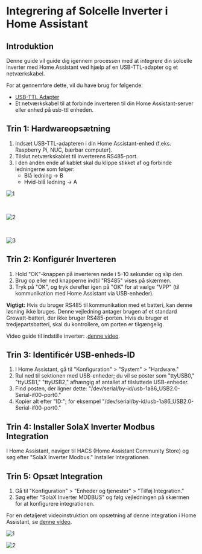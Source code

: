 # Integrering af Solcelle Inverter i Home Assistant

## Introduktion

Denne guide vil guide dig igennem processen med at integrere din solcelle inverter med Home Assistant ved hjælp af en USB-TTL-adapter og et netværkskabel.

For at gennemføre dette, vil du have brug for følgende:
- [USB-TTL Adapter](https://www.aliexpress.com/item/1005001621816794.html)
- Et netværkskabel til at forbinde inverteren til din Home Assistant-server eller enhed på usb-ttl enheden.

## Trin 1: Hardwareopsætning

1. Indsæt USB-TTL-adapteren i din Home Assistant-enhed (f.eks. Raspberry Pi, NUC, bærbar computer).
2. Tilslut netværkskablet til inverterens RS485-port.
3. I den anden ende af kablet skal du klippe stikket af og forbinde ledningerne som følger:
    - Blå ledning -> B
    - Hvid-blå ledning -> A

![1](https://github.com/fontexD/Home-assistant/assets/87015443/023c5033-bb5f-4c67-a81b-3faa5fcad26c)

<br>

![2](https://github.com/fontexD/Home-assistant/assets/87015443/41a5f174-3006-4a66-84e7-593eb8974fa9)

<br>

![3](https://github.com/fontexD/Home-assistant/assets/87015443/6a68fabf-b7d3-4543-92f1-506bbad13bed)

## Trin 2: Konfigurér Inverteren

1. Hold "OK"-knappen på inverteren nede i 5-10 sekunder og slip den.
2. Brug op eller ned knapperne indtil "RS485" vises på skærmen.
3. Tryk på "OK", og tryk derefter igen på "OK" for at vælge "VPP" (til kommunikation med Home Assistant via USB-enheder).

**Vigtigt:** Hvis du bruger RS485 til kommunikation med et batteri, kan denne løsning  ikke bruges. Denne vejledning antager brugen af et standard Growatt-batteri, der ikke bruger RS485-porten. Hvis du bruger et tredjepartsbatteri, skal du kontrollere, om porten er tilgængelig.

Video guide til indstille inverter: .[denne video](https://www.dropbox.com/scl/fi/5pqa7w1votx2jxwkfy9v4/VID20230925164749.mp4?rlkey=z5qdqrt1hivjlr419w1vu3gcf&dl=0).

## Trin 3: Identificér USB-enheds-ID

1. I Home Assistant, gå til "Konfiguration" > "System" > "Hardware."
2. Rul ned til sektionen med USB-enheder; du vil se poster som "ttyUSB0," "ttyUSB1," "ttyUSB2," afhængig af antallet af tilsluttede USB-enheder.
3. Find posten, der ligner dette: "/dev/serial/by-id/usb-1a86_USB2.0-Serial-if00-port0."
4. Kopier alt efter "ID:"; for eksempel "/dev/serial/by-id/usb-1a86_USB2.0-Serial-if00-port0."

## Trin 4: Installer SolaX Inverter Modbus Integration

I Home Assistant, naviger til HACS (Home Assistant Community Store) og søg efter "SolaX Inverter Modbus." Installer integrationen.

## Trin 5: Opsæt Integration

1. Gå til "Konfiguration" > "Enheder og tjenester" > "Tilføj Integration."
2. Søg efter "SolaX Inverter MODBUS" og følg vejledningen på skærmen for at konfigurere integrationen.

For en detaljeret videoinstruktion om opsætning af denne integration i Home Assistant, se [denne video](https://www.dropbox.com/scl/fi/q5qz8r6nc7o99iwtz3pgr/videoguide.mkv?rlkey=tthhx5nupirpwkfivrjznh8sg&dl=0).

![1](https://github.com/fontexD/Home-assistant/assets/87015443/44abda9b-8038-45be-8dbe-e0548f0eecd0) 

![2](https://github.com/fontexD/Home-assistant/assets/87015443/d99f34d9-0224-4fb5-b013-97218e86dd03)


